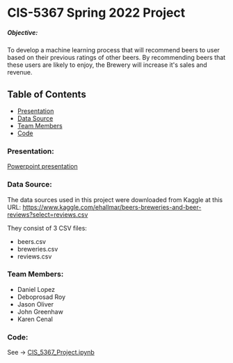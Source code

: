 # CIS-5367 Spring 2022 Project
##### Objective: 
To develop a machine learning process that will recommend beers to user based on their previous ratings of other beers. By recommending beers that these users are likely to enjoy, the Brewery will increase it's sales and revenue. 

## **Table of Contents**
* [Presentation](#presentation)
* [Data Source](#datasource)
* [Team Members](#team-members)
* [Code](#code)

### <a name="presentation"></a>Presentation: 
[Powerpoint presentation](https://docs.google.com/presentation/d/16uC5Oro4aASedkhtJf2YY8d_E9jJSqdJZLdwfkVkmkM/edit?usp=sharing)

### <a name="datasource"></a>Data Source:
The data sources used in this project were downloaded from Kaggle at this URL:
https://www.kaggle.com/ehallmar/beers-breweries-and-beer-reviews?select=reviews.csv

They consist of 3 CSV files: 
- beers.csv
- breweries.csv
- reviews.csv
 
### <a name="team-members"></a>Team Members: 
* Daniel Lopez
* Deboprosad Roy
* Jason Oliver
* John Greenhaw
* Karen Cenal

### <a name="code"></a>Code: 
See -> [CIS_5367_Project.ipynb](CIS_5367_Project.ipynb)
